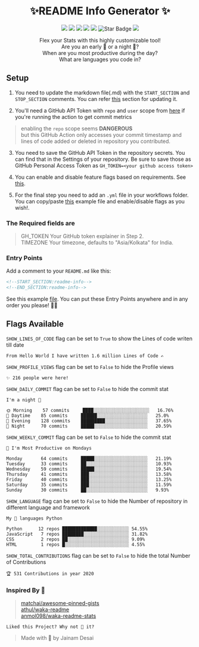 <h1 align="center">✨README Info Generator ✨</h1>

<p align="center">
<img src="https://img.shields.io/badge/Made%20with-Python-blue.svg"/>
<img src="https://img.shields.io/badge/Made%20with-Markdown-black.svg"/>
<img src="https://img.shields.io/github/license/th3c0d3br34ker/github-readme-info"/>
<img src="https://img.shields.io/github/stars/th3c0d3br34ker/github-readme-info"/>
<img src="https://img.shields.io/github/forks/th3c0d3br34ker/github-readme-info"/>
<img src="https://img.shields.io/static/v1?label=%F0%9F%8C%9F&message=this%20Repository&style=style=flat&color=blue" alt="Star Badge"/>
<img src="https://app.codacy.com/project/badge/Grade/282ae5620b4140c99a0c5f4b8e6a362a"/>
</p>

<span align="center">

Flex your Stats with this highly customizable tool!<br/>
Are you an early 🐤 or a night 🦉?<br/>
When are you most productive during the day?<br/>
What are languages you code in?<br/>

</span>

## Setup

1. You need to update the markdown file(.md) with the `START_SECTION` and `STOP_SECTION` comments. You can refer [this](#entry-points) section for updating it.

2. You'll need a GitHub API Token with `repo` and `user` scope from [here](https://github.com/settings/tokens) if you're running the action to get commit metrics

> enabling the `repo` scope seems **DANGEROUS**<br/>
> but this GitHub Action only accesses your commit timestamp and lines of code added or deleted in repository you contributed.

3. You need to save the GitHub API Token in the repository secrets. You can find that in the Settings of your repository. Be sure to save those as GitHub Personal Access Token as `GH_TOKEN=<your github access token>`

4. You can enable and disable feature flags based on requirements. See [this](#flags-available).

5. For the final step you need to add an `.yml` file in your workflows folder. You can copy/paste [this](./example/readme-info-schedule.yml) example file and enable/disable flags as you wish!.

### The Required fields are

> GH_TOKEN Your GitHub token explainer in Step 2.  
> TIMEZONE Your timezone, defaults to "Asia/Kolkata" for India.

### Entry Points

Add a comment to your `README.md` like this:

```md
<!--START_SECTION:readme-info-->
<!--END_SECTION:readme-info-->
```

See this example [file](./example/README.md). You can put these Entry Points anywhere and in any order you please! 🤷‍♂️

## Flags Available

`SHOW_LINES_OF_CODE` flag can be set to `True` to show the Lines of code writen till date

```text
From Hello World I have written 1.6 million Lines of Code ✍️
```

`SHOW_PROFILE_VIEWS` flag can be set to `False` to hide the Profile views

```text
✨ 216 people were here!
```

`SHOW_DAILY_COMMIT` flag can be set to `False` to hide the commit stat

```text
I'm a night 🦉

🌞 Morning    57 commits     ████░░░░░░░░░░░░░░░░░░░░░   16.76%
🌆 Daytime    85 commits     ██████░░░░░░░░░░░░░░░░░░░   25.0%
🌃 Evening    128 commits    █████████░░░░░░░░░░░░░░░░   37.65%
🌙 Night      70 commits     █████░░░░░░░░░░░░░░░░░░░░   20.59%

```

`SHOW_WEEKLY_COMMIT` flag can be set to `False` to hide the commit stat

```text
📅 I'm Most Productive on Mondays

Monday       64 commits     █████░░░░░░░░░░░░░░░░░░░░   21.19%
Tuesday      33 commits     ██░░░░░░░░░░░░░░░░░░░░░░░   10.93%
Wednesday    59 commits     █████░░░░░░░░░░░░░░░░░░░░   19.54%
Thursday     41 commits     ███░░░░░░░░░░░░░░░░░░░░░░   13.58%
Friday       40 commits     ███░░░░░░░░░░░░░░░░░░░░░░   13.25%
Saturday     35 commits     ███░░░░░░░░░░░░░░░░░░░░░░   11.59%
Sunday       30 commits     ██░░░░░░░░░░░░░░░░░░░░░░░   9.93%

```

`SHOW_LANGUAGE` flag can be set to `False` to hide the Number of repository in different language and framework

```text
My 💖 languages Python

Python      12 repos █████████████░░░░░░░░░░░░ 54.55%
JavaScript   7 repos ████████░░░░░░░░░░░░░░░░░ 31.82%
CSS          2 repos ██░░░░░░░░░░░░░░░░░░░░░░░ 9.09%
HTML         1 repos █░░░░░░░░░░░░░░░░░░░░░░░░ 4.55%

```

`SHOW_TOTAL_CONTRIBUTIONS` flag can be set to `False` to hide the total Number of Contributions

```text
🏆 531 Contributions in year 2020
```

### Inspired By 🚀

> [matchai/awesome-pinned-gists](https://github.com/matchai/awesome-pinned-gists)  
> [athul/waka-readme](https://github.com/athul/waka-readme)  
> [anmol098/waka-readme-stats](https://github.com/anmol098/waka-readme-stats)

```text
Liked this Project? Why not 🌟 it?
```

> Made with 🖤 by Jainam Desai
